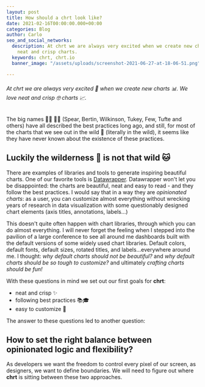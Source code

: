 ```yaml
---
layout: post
title: How should a chrt look like?
date: 2021-02-16T00:00:00.000+00:00
categories: Blog
author: Carlo
seo_and_social_networks:
  description: At chrt we are always very excited when we create new charts. We love
    neat and crisp charts.
  keywords: chrt, chrt.io
  banner_image: "/assets/uploads/screenshot-2021-06-27-at-18-06-51.png"

---
```

###### At chrt we are always very excited 👯 when we create new charts 📊. We love neat and crisp 🤓 charts 📈.

The big names 🧑‍🏫 👩‍🏫 (Spear, Bertin, Wilkinson, Tukey, Few, Tufte and others) have all described the best practices long ago, and still, for most of the charts that we see out in the wild 🦁 (literally in the wild), it seems like they have never known about the existence of these practices.

## Luckily the wilderness 🦁 is not that wild 🐱

There are examples of libraries and tools to generate inspiring beautiful charts. One of our favorite tools is [Datawrapper](https://www.datawrapper.de/). Datawrapper won't let you be disappointed: the charts are beautiful, neat and easy to read - and they follow the best practices. I would say that in a way they are _opinionated charts_: as a user, you can customize almost everything without wrecking years of research in data visualization with some questionably designed chart elements (axis titles, annotations, labels...)

This doesn't quite often happen with chart libraries, through which you can do almost everything. I will never forget the feeling when I stepped into the pavilion of a large conference to see all around me dashboards built with the default versions of some widely used chart libraries. Default colors, default fonts, default sizes, rotated titles, and labels...everywhere around me. I thought: _why default charts should not be beautiful?_ and _why default charts should be so tough to customize?_ and ultimately _crafting charts should be fun!_

With these questions in mind we set out our first goals for **chrt**:

* neat and crisp ✨
* following best practices 📚🎓
* easy to customize 💇

The answer to these questions led to another question:

## How to set the right balance between opinionated logic and flexibility?

As developers we want the freedom to control every pixel of our screen, as designers, we want to define boundaries. We will need to figure out where **chrt** is sitting between these two approaches.